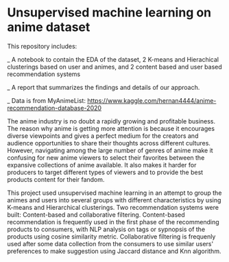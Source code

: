 # Unsupervised machine learning on anime dataset


This repository includes:

_ A notebook to contain the EDA of the dataset, 2 K-means and Hierachical clusterings based on user and animes, and 2 content based and user based recommendation systems

_ A report that summarizes the findings and details of our approach.

_ Data is from MyAnimeList: https://www.kaggle.com/hernan4444/anime-recommendation-database-2020

The anime industry is no doubt a rapidly growing and profitable business. The reason why anime is getting more attention is because it encourages diverse viewpoints and gives a perfect medium for the creators and audience opportunities to share their thoughts across different cultures. However, navigating among the large number of genres of anime make it confusing for new anime viewers to select their favorites between the expansive collections of anime available. It also makes it harder for producers to target different types of viewers and to provide the best products content for their fandom.

This project used unsupervised machine learning in an attempt to group the animes and users into several groups with different characteristics by using K-means and Hierarchical clusterings. Two recommendation systems were built: Content-based and collaborative filtering. Content-based recommendation is frequently used in the first phase of the recommending products to consumers, with NLP analysis on tags or sypnopsis of the products using cosine similarity metric. Collaborative filtering is frequenly used after some data collection from the consumers to use similar users' preferences to make suggestion using Jaccard distance and Knn algorithm. 

